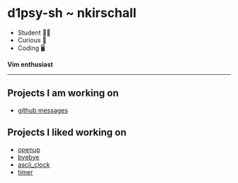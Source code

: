 # d1psy-sh ~ nkirschall

* Student 👨‍💻
* Curious 🤔
* Coding  🖥️

**Vim enthusiast**

---

## Projects I am working on

- [github messages](#)

## Projects I liked working on

- [openup](https://github.com/Horryportier/openup)
- [byebye](https://github.com/d1psy-sh/byebye)
- [ascii_clock](https://github.com/d1psy-sh/ascii_clock)
- [timer](https://github.com/caarlos0/timer)
